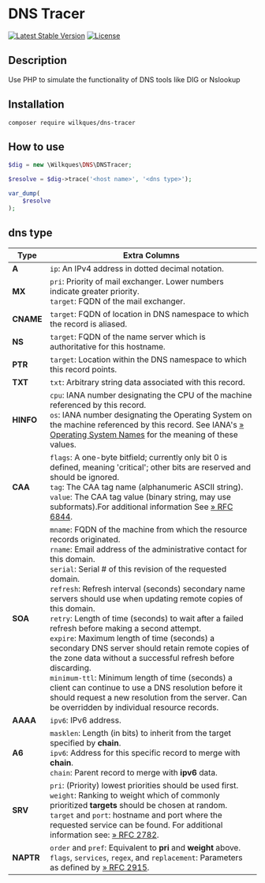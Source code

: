 # DNS Tracer

[![Latest Stable Version](https://poser.pugx.org/wilkques/dns-tracer/v/stable)](https://packagist.org/packages/wilkques/dns-tracer)
[![License](https://poser.pugx.org/wilkques/dns-tracer/license)](https://packagist.org/packages/wilkques/dns-tracer)

## Description
Use PHP to simulate the functionality of DNS tools like DIG or Nslookup

## Installation
`composer require wilkques/dns-tracer`

## How to use
```php
$dig = new \Wilkques\DNS\DNSTracer;

$resolve = $dig->trace('<host name>', '<dns type>');

var_dump(
    $resolve
);
```

## dns type

| Type  | Extra Columns |
|-------|---------------|
| **A** | `ip`: An IPv4 address in dotted decimal notation. |
| **MX** | `pri`: Priority of mail exchanger. Lower numbers indicate greater priority. <br> `target`: FQDN of the mail exchanger. |
| **CNAME** | `target`: FQDN of location in DNS namespace to which the record is aliased. |
| **NS** | `target`: FQDN of the name server which is authoritative for this hostname. |
| **PTR** | `target`: Location within the DNS namespace to which this record points. |
| **TXT** | `txt`: Arbitrary string data associated with this record. |
| **HINFO** | `cpu`: IANA number designating the CPU of the machine referenced by this record. <br> `os`: IANA number designating the Operating System on the machine referenced by this record. See IANA's  [» Operating System Names](https://www.iana.org/assignments/operating-system-names/operating-system-names.xhtml) for the meaning of these values. |
| **CAA** | `flags`: A one-byte bitfield; currently only bit 0 is defined, meaning 'critical'; other bits are reserved and should be ignored. <br> `tag`: The CAA tag name (alphanumeric ASCII string). <br> `value`: The CAA tag value (binary string, may use subformats).For additional information See [» RFC 6844](https://datatracker.ietf.org/doc/html/rfc6844). |
| **SOA** | `mname`: FQDN of the machine from which the resource records originated. <br> `rname`: Email address of the administrative contact for this domain.  <br> `serial`: Serial # of this revision of the requested domain. <br> `refresh`: Refresh interval (seconds) secondary name servers should use when updating remote copies of this domain. <br> `retry`: Length of time (seconds) to wait after a failed refresh before making a second attempt. <br> `expire`: Maximum length of time (seconds) a secondary DNS server should retain remote copies of the zone data without a successful refresh before discarding. <br> `minimum-ttl`:  Minimum length of time (seconds) a client can continue to use a DNS resolution before it should request a new resolution from the server. Can be overridden by individual resource records. |
| **AAAA** | `ipv6`: IPv6 address. |
| **A6** | `masklen`: Length (in bits) to inherit from the target specified by **chain**. <br> `ipv6`: Address for this specific record to merge with **chain**. <br> `chain`: Parent record to merge with **ipv6** data. |
| **SRV** | `pri`: (Priority) lowest priorities should be used first. <br> `weight`: Ranking to weight which of commonly prioritized **targets** should be chosen at random. `target` and `port`: hostname and port where the requested service can be found. For additional information see: [» RFC 2782](https://datatracker.ietf.org/doc/html/rfc2782). |
| **NAPTR** | `order` and `pref`: Equivalent to **pri** and **weight** above. `flags`, `services`, `regex`, and `replacement`: Parameters as defined by [» RFC 2915](https://datatracker.ietf.org/doc/html/rfc2915). |